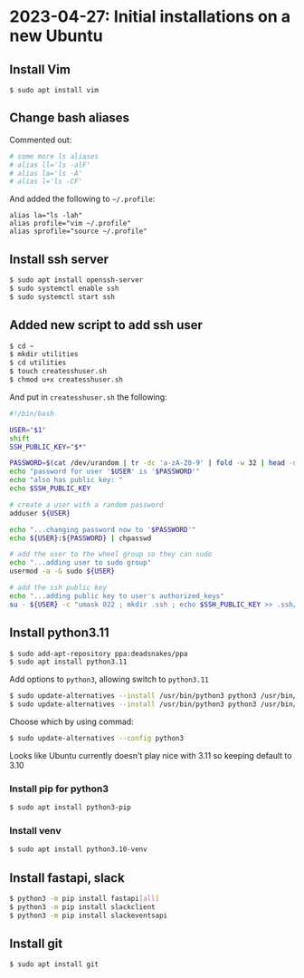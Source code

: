 # 2023-04-27: Initial installations on a new Ubuntu

## Install Vim

```
$ sudo apt install vim
```

## Change bash aliases

Commented out:

```bash
# some more ls aliases
# alias ll='ls -alF'
# alias la='ls -A'
# alias l='ls -CF'
```

And added the following to `~/.profile`:

```
alias la="ls -lah"
alias profile="vim ~/.profile"
alias sprofile="source ~/.profile"
```

## Install ssh server

```bash
$ sudo apt install openssh-server
$ sudo systemctl enable ssh
$ sudo systemctl start ssh
```

## Added new script to add ssh user

```bash
$ cd ~
$ mkdir utilities
$ cd utilities
$ touch createsshuser.sh
$ chmod u+x createsshuser.sh
```

And put in `createsshuser.sh` the following:

```bash
#!/bin/bash

USER="$1"
shift
SSH_PUBLIC_KEY="$*"

PASSWORD=$(cat /dev/urandom | tr -dc 'a-zA-Z0-9' | fold -w 32 | head -n 1)
echo "password for user '$USER' is '$PASSWORD'"
echo "also has public key: "
echo $SSH_PUBLIC_KEY

# create a user with a random password
adduser ${USER}

echo "...changing password now to '$PASSWORD'"
echo ${USER}:${PASSWORD} | chpasswd

# add the user to the wheel group so they can sudo
echo "...adding user to sudo group"
usermod -a -G sudo ${USER}

# add the ssh public key
echo "...adding public key to user's authorized_keys"
su - ${USER} -c "umask 022 ; mkdir .ssh ; echo $SSH_PUBLIC_KEY >> .ssh/authorised_keys"
```

## Install python3.11

```bash
$ sudo add-apt-repository ppa:deadsnakes/ppa
$ sudo apt install python3.11
```

Add options to `python3`, allowing switch to `python3.11`

```bash
$ sudo update-alternatives --install /usr/bin/python3 python3 /usr/bin/python3.10 1
$ sudo update-alternatives --install /usr/bin/python3 python3 /usr/bin/python3.11 2
```

Choose which by using commad:
```bash
$ sudo update-alternatives --config python3
```

Looks like Ubuntu currently doesn't play nice with 3.11 so keeping default to 3.10

### Install pip for python3

```bash
$ sudo apt install python3-pip
```

### Install venv

```bash
$ sudo apt install python3.10-venv
```

## Install fastapi, slack

```bash
$ python3 -m pip install fastapi[all]
$ python3 -m pip install slackclient
$ python3 -m pip install slackeventsapi
```

## Install git 

```bash
$ sudo apt install git
```